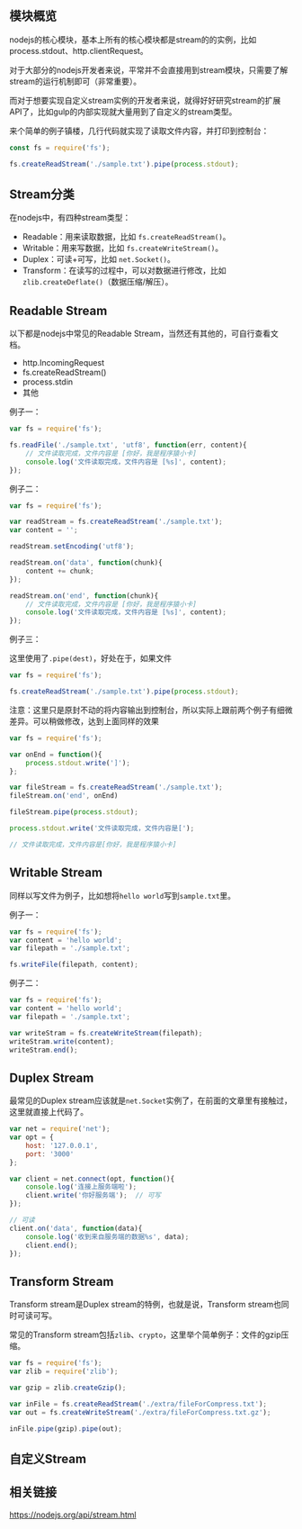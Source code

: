 ## 模块概览

nodejs的核心模块，基本上所有的核心模块都是stream的的实例，比如process.stdout、http.clientRequest。

对于大部分的nodejs开发者来说，平常并不会直接用到stream模块，只需要了解stream的运行机制即可（非常重要）。

而对于想要实现自定义stream实例的开发者来说，就得好好研究stream的扩展API了，比如gulp的内部实现就大量用到了自定义的stream类型。

来个简单的例子镇楼，几行代码就实现了读取文件内容，并打印到控制台：

```js
const fs = require('fs');

fs.createReadStream('./sample.txt').pipe(process.stdout);
```

## Stream分类

在nodejs中，有四种stream类型：

* Readable：用来读取数据，比如 `fs.createReadStream()`。
* Writable：用来写数据，比如 `fs.createWriteStream()`。
* Duplex：可读+可写，比如 `net.Socket()`。
* Transform：在读写的过程中，可以对数据进行修改，比如 `zlib.createDeflate()`（数据压缩/解压）。

## Readable Stream

以下都是nodejs中常见的Readable Stream，当然还有其他的，可自行查看文档。

* http.IncomingRequest
* fs.createReadStream()
* process.stdin
* 其他

例子一：

```js
var fs = require('fs');

fs.readFile('./sample.txt', 'utf8', function(err, content){
	// 文件读取完成，文件内容是 [你好，我是程序猿小卡]
	console.log('文件读取完成，文件内容是 [%s]', content);
});
```

例子二：

```js
var fs = require('fs');

var readStream = fs.createReadStream('./sample.txt');
var content = '';

readStream.setEncoding('utf8');

readStream.on('data', function(chunk){
	content += chunk;
});

readStream.on('end', function(chunk){
	// 文件读取完成，文件内容是 [你好，我是程序猿小卡]
	console.log('文件读取完成，文件内容是 [%s]', content);
});
```

例子三：

这里使用了`.pipe(dest)`，好处在于，如果文件

```js
var fs = require('fs');

fs.createReadStream('./sample.txt').pipe(process.stdout);
```

注意：这里只是原封不动的将内容输出到控制台，所以实际上跟前两个例子有细微差异。可以稍做修改，达到上面同样的效果

```js
var fs = require('fs');

var onEnd = function(){
	process.stdout.write(']');	
};

var fileStream = fs.createReadStream('./sample.txt');
fileStream.on('end', onEnd)

fileStream.pipe(process.stdout);

process.stdout.write('文件读取完成，文件内容是[');

// 文件读取完成，文件内容是[你好，我是程序猿小卡]
```

## Writable Stream

同样以写文件为例子，比如想将`hello world`写到`sample.txt`里。

例子一：

```js
var fs = require('fs');
var content = 'hello world';
var filepath = './sample.txt';

fs.writeFile(filepath, content);
```

例子二：

```js
var fs = require('fs');
var content = 'hello world';
var filepath = './sample.txt';

var writeStram = fs.createWriteStream(filepath);
writeStram.write(content);
writeStram.end();
```

## Duplex Stream

最常见的Duplex stream应该就是`net.Socket`实例了，在前面的文章里有接触过，这里就直接上代码了。

```js
var net = require('net');
var opt = {
    host: '127.0.0.1',
    port: '3000'
};

var client = net.connect(opt, function(){
    console.log('连接上服务端啦');
    client.write('你好服务端');  // 可写
});

// 可读
client.on('data', function(data){
    console.log('收到来自服务端的数据%s', data);
    client.end();
});
```

## Transform Stream

Transform stream是Duplex stream的特例，也就是说，Transform stream也同时可读可写。

常见的Transform stream包括`zlib`、`crypto`，这里举个简单例子：文件的gzip压缩。

```js
var fs = require('fs');
var zlib = require('zlib');

var gzip = zlib.createGzip();

var inFile = fs.createReadStream('./extra/fileForCompress.txt');
var out = fs.createWriteStream('./extra/fileForCompress.txt.gz');

inFile.pipe(gzip).pipe(out);
```

## 自定义Stream

## 相关链接

https://nodejs.org/api/stream.html
